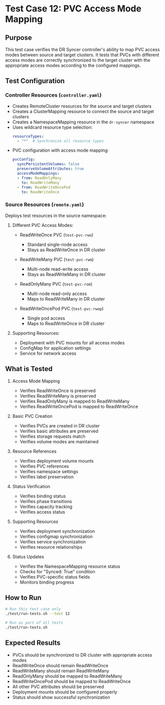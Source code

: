# Test Case 12: PVC Access Mode Mapping

## Purpose
This test case verifies the DR Syncer controller's ability to map PVC access modes between source and target clusters. It tests that PVCs with different access modes are correctly synchronized to the target cluster with the appropriate access modes according to the configured mappings.

## Test Configuration

### Controller Resources (`controller.yaml`)
- Creates RemoteCluster resources for the source and target clusters
- Creates a ClusterMapping resource to connect the source and target clusters
- Creates a NamespaceMapping resource in the `dr-syncer` namespace
- Uses wildcard resource type selection:
  ```yaml
  resourceTypes:
    - "*"  # Synchronize all resource types
  ```
- PVC configuration with access mode mapping:
  ```yaml
  pvcConfig:
    syncPersistentVolumes: false
    preserveVolumeAttributes: true
    accessModeMappings:
    - from: ReadOnlyMany 
      to: ReadWriteMany
    - from: ReadWriteOncePod
      to: ReadWriteOnce
  ```

### Source Resources (`remote.yaml`)
Deploys test resources in the source namespace:
1. Different PVC Access Modes:
   - ReadWriteOnce PVC (`test-pvc-rwo`)
     * Standard single-node access
     * Stays as ReadWriteOnce in DR cluster

   - ReadWriteMany PVC (`test-pvc-rwm`)
     * Multi-node read-write access
     * Stays as ReadWriteMany in DR cluster

   - ReadOnlyMany PVC (`test-pvc-rom`)
     * Multi-node read-only access
     * Maps to ReadWriteMany in DR cluster

   - ReadWriteOncePod PVC (`test-pvc-rwop`)
     * Single pod access
     * Maps to ReadWriteOnce in DR cluster

2. Supporting Resources:
   - Deployment with PVC mounts for all access modes
   - ConfigMap for application settings
   - Service for network access

## What is Tested

1. Access Mode Mapping
   - Verifies ReadWriteOnce is preserved
   - Verifies ReadWriteMany is preserved
   - Verifies ReadOnlyMany is mapped to ReadWriteMany
   - Verifies ReadWriteOncePod is mapped to ReadWriteOnce

2. Basic PVC Creation
   - Verifies PVCs are created in DR cluster
   - Verifies basic attributes are preserved
   - Verifies storage requests match
   - Verifies volume modes are maintained

3. Resource References
   - Verifies deployment volume mounts
   - Verifies PVC references
   - Verifies namespace settings
   - Verifies label preservation

4. Status Verification
   - Verifies binding status
   - Verifies phase transitions
   - Verifies capacity tracking
   - Verifies access status

5. Supporting Resources
   - Verifies deployment synchronization
   - Verifies configmap synchronization
   - Verifies service synchronization
   - Verifies resource relationships

6. Status Updates
   - Verifies the NamespaceMapping resource status
   - Checks for "Synced: True" condition
   - Verifies PVC-specific status fields
   - Monitors binding progress

## How to Run
```bash
# Run this test case only
./test/run-tests.sh --test 12

# Run as part of all tests
./test/run-tests.sh
```

## Expected Results
- PVCs should be synchronized to DR cluster with appropriate access modes
- ReadWriteOnce should remain ReadWriteOnce
- ReadWriteMany should remain ReadWriteMany
- ReadOnlyMany should be mapped to ReadWriteMany
- ReadWriteOncePod should be mapped to ReadWriteOnce
- All other PVC attributes should be preserved
- Deployment mounts should be configured properly
- Status should show successful synchronization